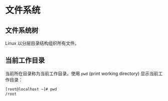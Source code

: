 # 文件系统

## 文件系统树

Linux 以分层目录结构组织所有文件。

## 当前工作目录

当前所在目录称为当前工作目录，使用 `pwd` (print working directory) 显示当前工作目录：

```sh
[root@localhost ~]# pwd
/root
```
